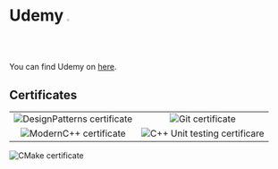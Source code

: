# Udemy <img src="https://companieslogo.com/img/orig/UDMY.D-ad1cfee4.png"  width="1.5%" height="1.5%">
You can find Udemy on [here](https://www.udemy.com/).

## Certificates
|                          |                          |
:-------------------------:|:-------------------------:
![DesignPatterns certificate](https://udemy-certificate.s3.amazonaws.com/image/UC-bcc4f869-e991-432c-8830-06a0f386097d.jpg?v=1681482912000) | ![Git certificate](https://udemy-certificate.s3.amazonaws.com/image/UC-b0409a10-e23c-458d-8370-0585c6c65e08.jpg?v=1681482912000)
![ModernC++ certificate](https://udemy-certificate.s3.amazonaws.com/image/UC-508f22a7-bdd0-4dab-b619-4a1b6c602302.jpg?v=1681482912000) | ![C++ Unit testing certificare](https://udemy-certificate.s3.amazonaws.com/image/UC-be1729e6-addb-4d57-93c9-776db69a2d2e.jpg?v=1708593052000)
![CMake certificate](https://udemy-certificate.s3.amazonaws.com/image/UC-016d4af9-4b04-489b-99c7-75b1bda26710.jpg?v=1717762240000)
